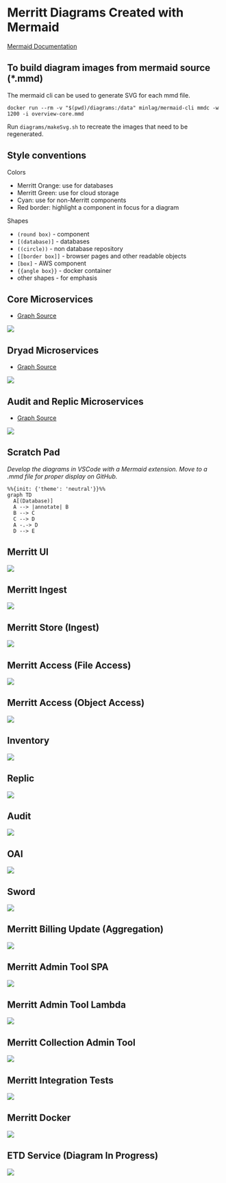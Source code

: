 # Merritt Diagrams Created with Mermaid
[Mermaid Documentation](https://mermaid-js.github.io/mermaid/#/)
## To build diagram images from mermaid source (*.mmd)

The mermaid cli can be used to generate SVG for each mmd file.
```
docker run --rm -v "$(pwd)/diagrams:/data" minlag/mermaid-cli mmdc -w 1200 -i overview-core.mmd 
```

Run `diagrams/makeSvg.sh` to recreate the images that need to be regenerated.

## Style conventions

Colors
- Merritt Orange: use for databases
- Merritt Green: use for cloud storage
- Cyan: use for non-Merritt components
- Red border: highlight a component in focus for a diagram

Shapes
- `(round box)` - component
- `[(database)]` - databases
- ``((circle))`` - non database repository
- `[[border box]]` - browser pages and other readable objects
- `[box]` - AWS component
- `{{angle box}}` - docker container
- other shapes - for emphasis

## Core Microservices
- [Graph Source](overview-core.mmd)

![](overview-core.mmd.svg)

## Dryad Microservices
- [Graph Source](overview-dryad.mmd)

![](overview-dryad.mmd.svg)

## Audit and Replic Microservices
- [Graph Source](overview-replic.mmd)

![](overview-replic.mmd.svg)

## Scratch Pad
_Develop the diagrams in VSCode with a Mermaid extension. Move to a .mmd file for proper display on GitHub._

```mermaid
%%{init: {'theme': 'neutral'}}%%
graph TD
  A[(Database)]
  A --> |annotate| B
  B --> C
  C --> D
  A -.-> D
  D --> E
```

## Merritt UI
![](ui.mmd.svg)

## Merritt Ingest
![](ingest.mmd.svg)

## Merritt Store (Ingest)
![](store-ing.mmd.svg)

## Merritt Access (File Access)
![](store-file.mmd.svg)

## Merritt Access (Object Access)
![](store-obj.mmd.svg)

## Inventory
![](inventory.mmd.svg)


## Replic
![](replic.mmd.svg)

## Audit
![](audit.mmd.svg)

## OAI
![](oai.mmd.svg)

## Sword
![](sword.mmd.svg)

## Merritt Billing Update (Aggregation)
![](billing.mmd.svg)

## Merritt Admin Tool SPA
![](admin-spa.mmd.svg)

## Merritt Admin Tool Lambda
![](admin-lambda.mmd.svg)

## Merritt Collection Admin Tool
![](colladmin.mmd.svg)

## Merritt Integration Tests
![](integ-tests.mmd.svg)

## Merritt Docker
![](docker.mmd.svg)

## ETD Service (Diagram In Progress)

![](etd.mmd.svg)
